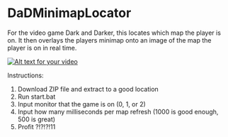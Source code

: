 # DaDMinimapLocator
For the video game Dark and Darker, this locates which map the player is on.
It then overlays the players minimap onto an image of the map the player is on in real time.

[![Alt text for your video](https://img.youtube.com/vi/tINZ1yZQa7I/0.jpg)](https://www.youtube.com/watch?v=tINZ1yZQa7I)


Instructions:

1. Download ZIP file and extract to a good location
2. Run start.bat
3. Input monitor that the game is on (0, 1, or 2)
4. Input how many milliseconds per map refresh (1000 is good enough, 500 is great)
5. Profit ?!?!?!11
